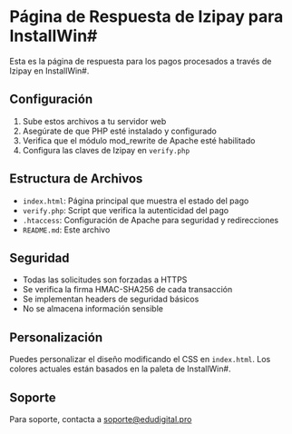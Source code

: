 # Página de Respuesta de Izipay para InstallWin#

Esta es la página de respuesta para los pagos procesados a través de Izipay en InstallWin#.

## Configuración

1. Sube estos archivos a tu servidor web
2. Asegúrate de que PHP esté instalado y configurado
3. Verifica que el módulo mod_rewrite de Apache esté habilitado
4. Configura las claves de Izipay en `verify.php`

## Estructura de Archivos

- `index.html`: Página principal que muestra el estado del pago
- `verify.php`: Script que verifica la autenticidad del pago
- `.htaccess`: Configuración de Apache para seguridad y redirecciones
- `README.md`: Este archivo

## Seguridad

- Todas las solicitudes son forzadas a HTTPS
- Se verifica la firma HMAC-SHA256 de cada transacción
- Se implementan headers de seguridad básicos
- No se almacena información sensible

## Personalización

Puedes personalizar el diseño modificando el CSS en `index.html`. Los colores actuales están basados en la paleta de InstallWin#.

## Soporte

Para soporte, contacta a soporte@edudigital.pro 